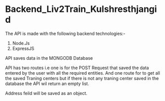 # Backend_Liv2Train_Kulshresthjangid

The API is made with the following backend technologies:-
1. Node.Js
2. ExpressJS

API saves data in the MONGODB Database



API has two routes i.e one is for the POST Request that saved the data entered by the user with all the required entities. And one route for to get all the saved Traning centers but if there is not any traning center saved in the database the API wil return an empty list.


Address feild will be saved as an object.
